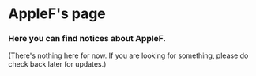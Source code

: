 # AppleF's page
### Here you can find notices about AppleF.

(There's nothing here for now. If you are looking for something, please do check back later for updates.)
